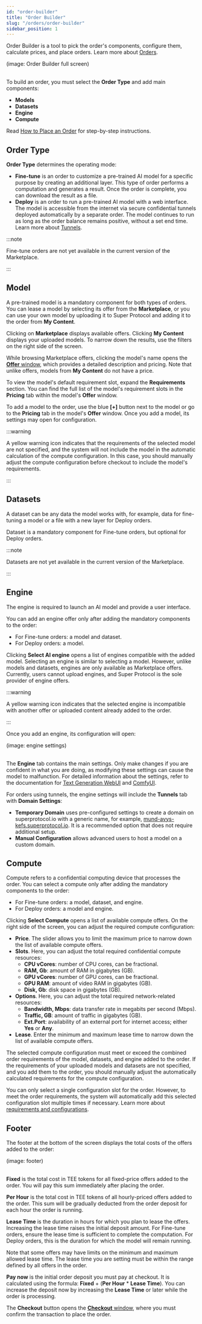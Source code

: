 ```yaml
---
id: "order-builder"
title: "Order Builder"
slug: "/orders/order-builder"
sidebar_position: 1
---
```


Order Builder is a tool to pick the order's components, configure them, calculate prices, and place orders. Learn more about [Orders](/fundamentals/orders).

(image: Order Builder full screen)
<br/>
<br/>

To build an order, you must select the **Order Type** and add main components:

- **Models**
- **Datasets**
- **Engine**
- **Compute**

Read [How to Place an Order](/marketplace/guides/place-order) for step-by-step instructions.

## Order Type

**Order Type** determines the operating mode:

- **Fine-tune** is an order to customize a pre-trained AI model for a specific purpose by creating an additional layer. This type of order performs a computation and generates a result. Once the order is complete, you can download the result as a file.
- **Deploy** is an order to run a pre-trained AI model with a web interface. The model is accessible from the internet via secure confidential tunnels deployed automatically by a separate order. The model continues to run as long as the order balance remains positive, without a set end time. Learn more about [Tunnels](/fundamentals/tunnels).

:::note

Fine-tune orders are not yet available in the current version of the Marketplace.

:::

## Model

A pre-trained model is a mandatory component for both types of orders. You can lease a model by selecting its offer from the **Marketplace**, or you can use your own model by uploading it to Super Protocol and adding it to the order from **My Content**.

Clicking on **Marketplace** displays available offers. Clicking **My Content** displays your uploaded models. To narrow down the results, use the filters on the right side of the screen.

While browsing Marketplace offers, clicking the model's name opens the [**Offer** window](/marketplace/marketplace/offer), which provides a detailed description and pricing. Note that unlike offers, models from **My Content** do not have a price.

To view the model's default requirement slot, expand the **Requirements** section. You can find the full list of the model's requirement slots in the **Pricing** tab within the model's **Offer** window.

To add a model to the order, use the blue **[+]** button next to the model or go to the **Pricing** tab in the model's **Offer** window. Once you add a model, its settings may open for configuration.

:::warning

A yellow warning icon indicates that the requirements of the selected model are not specified, and the system will not include the model in the automatic calculation of the compute configuration. In this case, you should manually adjust the compute configuration before checkout to include the model's requirements.

:::

## Datasets

A dataset can be any data the model works with, for example, data for fine-tuning a model or a file with a new layer for Deploy orders.

Dataset is a mandatory component for Fine-tune orders, but optional for Deploy orders.

:::note

Datasets are not yet available in the current version of the Marketplace.

:::

## Engine

The engine is required to launch an AI model and provide a user interface.

You can add an engine offer only after adding the mandatory components to the order:

- For Fine-tune orders: a model and dataset.
- For Deploy orders: a model.

Clicking **Select AI engine** opens a list of engines compatible with the added model. Selecting an engine is similar to selecting a model. However, unlike models and datasets, engines are only available as Marketplace offers. Currently, users cannot upload engines, and Super Protocol is the sole provider of engine offers.

:::warning

A yellow warning icon indicates that the selected engine is incompatible with another offer or uploaded content already added to the order.

:::

Once you add an engine, its configuration will open:

(image: engine settings)
<br/>
<br/>

The **Engine** tab contains the main settings. Only make changes if you are confident in what you are doing, as modifying these settings can cause the model to malfunction. For detailed information about the settings, refer to the documentation for [Text Generation WebUI](https://github.com/oobabooga/text-generation-webui/wiki) and [ComfyUI](https://docs.comfy.org/).

For orders using tunnels, the engine settings will include the **Tunnels** tab with **Domain Settings**:

- **Temporary Domain** uses pre-configured settings to create a domain on superprotocol.io with a generic name, for example, [mund-avys-kefs.superprotocol.io](https://mund-avys-kefs.superprotocol.io/). It is a recommended option that does not require additional setup.
- **Manual Configuration** allows advanced users to host a model on a custom domain.

## Compute

Compute refers to a confidential computing device that processes the order. You can select a compute only after adding the mandatory components to the order:

- For Fine-tune orders: a model, dataset, and engine.
- For Deploy orders: a model and engine.

Clicking **Select Compute** opens a list of available compute offers. On the right side of the screen, you can adjust the required compute configuration:

- **Price**. The slider allows you to limit the maximum price to narrow down the list of available compute offers.
- **Slots**. Here, you can adjust the total required confidential compute resources:
    + **CPU vCores**: number of CPU cores, can be fractional.
    + **RAM, Gb**: amount of RAM in gigabytes (GB).
    + **GPU vCores**: number of GPU cores, can be fractional.
    + **GPU RAM**: amount of video RAM in gigabytes (GB).
    + **Disk, Gb**: disk space in gigabytes (GB).
- **Options**. Here, you can adjust the total required network-related resources:
    + **Bandwidth, Mbps**: data transfer rate in megabits per second (Mbps).
    + **Traffic, GB**: amount of traffic in gigabytes (GB).
    + **Ext.Port**: availability of an external port for internet access; either **Yes** or **Any**.
- **Lease**. Enter the minimum and maximum lease time to narrow down the list of available compute offers.

The selected compute configuration must meet or exceed the combined order requirements of the model, datasets, and engine added to the order. If the requirements of your uploaded models and datasets are not specified, and you add them to the order, you should manually adjust the automatically calculated requirements for the compute configuration.

You can only select a single configuration slot for the order. However, to meet the order requirements, the system will automatically add this selected configuration slot multiple times if necessary. Learn more about [requirements and configurations](/fundamentals/slots).

## Footer

The footer at the bottom of the screen displays the total costs of the offers added to the order:

(image: footer)
<br/>
<br/>

**Fixed** is the total cost in TEE tokens for all fixed-price offers added to the order. You will pay this sum immediately after placing the order.

**Per Hour** is the total cost in TEE tokens of all hourly-priced offers added to the order. This sum will be gradually deducted from the order deposit for each hour the order is running.

**Lease Time** is the duration in hours for which you plan to lease the offers. Increasing the lease time raises the initial deposit amount. For Fine-tune orders, ensure the lease time is sufficient to complete the computation. For Deploy orders, this is the duration for which the model will remain running.

Note that some offers may have limits on the minimum and maximum allowed lease time. The lease time you are setting must be within the range defined by all offers in the order.

**Pay now** is the initial order deposit you must pay at checkout. It is calculated using the formula: **Fixed** + (**Per Hour** * **Lease Time**). You can increase the deposit now by increasing the **Lease Time** or later while the order is processing.

The **Checkout** button opens the [**Checkout** window](/marketplace/orders/order-builder/checkout), where you must confirm the transaction to place the order.